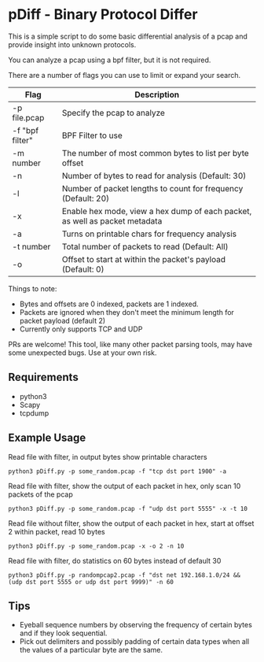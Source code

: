 # pDiff - Binary Protocol Differ

This is a simple script to do some basic differential analysis of a pcap and provide insight 
into unknown protocols.

You can analyze a pcap using a bpf filter, but it is not required.

There are a number of flags you can use to limit or expand your search.

| Flag | Description |
|------|-------------|
| -p file.pcap | Specify the pcap to analyze |
| -f "bpf filter" | BPF Filter to use |
| -m number | The number of most common bytes to list per byte offset |
| -n | Number of bytes to read for analysis (Default: 30) |
| -l | Number of packet lengths to count for frequency (Default: 20) |
| -x | Enable hex mode, view a hex dump of each packet, as well as packet metadata |
| -a | Turns on printable chars for frequency analysis |
| -t number | Total number of packets to read (Default: All) |
| -o | Offset to start at within the packet's payload (Default: 0) |

Things to note:

- Bytes and offsets are 0 indexed, packets are 1 indexed.
- Packets are ignored when they don't meet the minimum length for packet payload (default 2)
- Currently only supports TCP and UDP

PRs are welcome! This tool, like many other packet parsing tools, may have some unexpected bugs. Use at your own risk.

## Requirements

- python3 
- Scapy
- tcpdump

## Example Usage

Read file with filter, in output bytes show printable characters

    python3 pDiff.py -p some_random.pcap -f "tcp dst port 1900" -a

Read file with filter, show the output of each packet in hex, only scan 10 packets of the pcap

    python3 pDiff.py -p some_random.pcap -f "udp dst port 5555" -x -t 10

Read file without filter, show the output of each packet in hex, start at offset 2 within packet, read 10 bytes

    python3 pDiff.py -p some_random.pcap -x -o 2 -n 10 

Read file with filter, do statistics on 60 bytes instead of default 30

    python3 pDiff.py -p randompcap2.pcap -f "dst net 192.168.1.0/24 && (udp dst port 5555 or udp dst port 9999)" -n 60

## Tips 

- Eyeball sequence numbers by observing the frequency of certain bytes and if they look sequential.
- Pick out delimiters and possibly padding of certain data types when all the values of a particular byte are the same.
